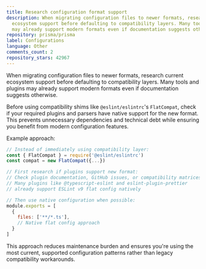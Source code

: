 ```yaml
---
title: Research configuration format support
description: When migrating configuration files to newer formats, research current
  ecosystem support before defaulting to compatibility layers. Many tools and plugins
  may already support modern formats even if documentation suggests otherwise.
repository: prisma/prisma
label: Configurations
language: Other
comments_count: 2
repository_stars: 42967
---
```


When migrating configuration files to newer formats, research current ecosystem support before defaulting to compatibility layers. Many tools and plugins may already support modern formats even if documentation suggests otherwise.

Before using compatibility shims like `@eslint/eslintrc`'s `FlatCompat`, check if your required plugins and parsers have native support for the new format. This prevents unnecessary dependencies and technical debt while ensuring you benefit from modern configuration features.

Example approach:
```javascript
// Instead of immediately using compatibility layer:
const { FlatCompat } = require('@eslint/eslintrc')
const compat = new FlatCompat({...})

// First research if plugins support new format:
// Check plugin documentation, GitHub issues, or compatibility matrices
// Many plugins like @typescript-eslint and eslint-plugin-prettier 
// already support ESLint v9 flat config natively

// Then use native configuration when possible:
module.exports = [
  {
    files: ['**/*.ts'],
    // Native flat config approach
  }
]
```

This approach reduces maintenance burden and ensures you're using the most current, supported configuration patterns rather than legacy compatibility workarounds.